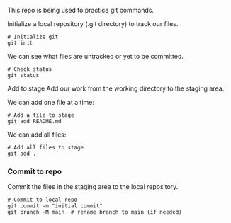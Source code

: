 This repo is being used to practice git commands.  

Initialize a local repository (.git directory) to track our files.
```
# Initialize git
git init
```

We can see what files are untracked or yet to be committed.
```
# Check status
git status
```

Add to stage
Add our work from the working directory to the staging area.

We can add one file at a time:
```
# Add a file to stage
git add README.md
```
We can add all files:
```
# Add all files to stage
git add .
```

### Commit to repo
Commit the files in the staging area to the local repository. 
```
# Commit to local repo
git commit -m "initial commit"
git branch -M main  # rename branch to main (if needed)
```

